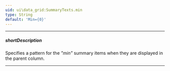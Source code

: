 ```yaml
---
uid: ui\data_grid:SummaryTexts.min
type: String
default: 'Min={0}'
---
```

---
##### shortDescription
Specifies a pattern for the *"min"* summary items when they are displayed in the parent column.

---
